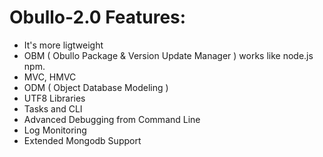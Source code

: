 Obullo-2.0 Features:
=========================

- It's more ligtweight
- OBM ( Obullo Package & Version Update Manager ) works like node.js npm.
- MVC, HMVC 
- ODM ( Object Database Modeling )
- UTF8 Libraries
- Tasks and CLI
- Advanced Debugging from Command Line
- Log Monitoring
- Extended Mongodb Support